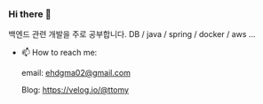 ### Hi there 👋

백엔드 관련 개발을 주로 공부합니다.
DB / java / spring / docker / aws ...

- 📫 How to reach me: 

    email: ehdgma02@gmail.com

    Blog: https://velog.io/@ttomy

